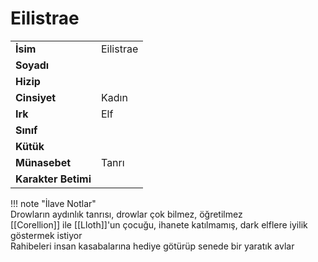 # Eilistrae   
|  |  |  
|---|---|  
| **İsim** | Eilistrae |  
| **Soyadı** |  |  
| **Hizip** |  |  
| **Cinsiyet** | Kadın |  
| **Irk** | Elf |  
| **Sınıf** |  |  
| **Kütük** |  |  
| **Münasebet** | Tanrı |  
| **Karakter Betimi** |  |  
  
  
!!! note "İlave Notlar"  
	Drowların aydınlık tanrısı, drowlar çok bilmez, öğretilmez  
	[[Corellion]] ile [[Lloth]]'un çocuğu, ihanete katılmamış, dark elflere iyilik göstermek istiyor  
	Rahibeleri insan kasabalarına hediye götürüp senede bir yaratık avlar  
